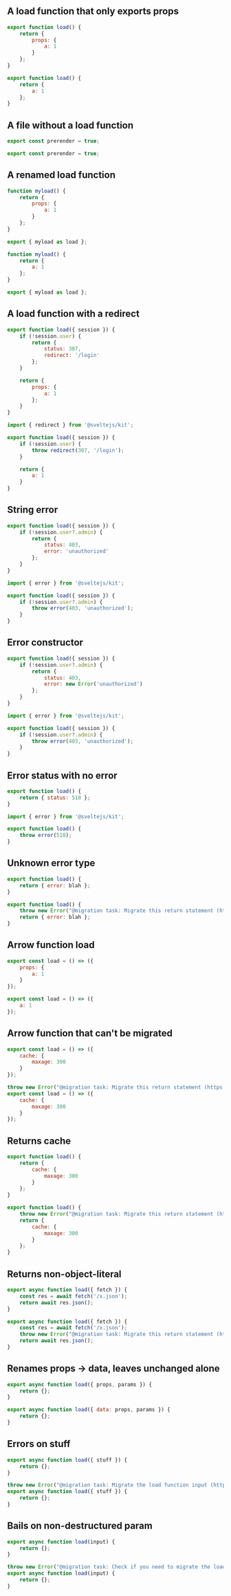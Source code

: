 ## A load function that only exports props

```js before
export function load() {
	return {
		props: {
			a: 1
		}
	};
}
```

```js after
export function load() {
	return {
		a: 1
	};
}
```

## A file without a load function

```js before
export const prerender = true;
```

```js after
export const prerender = true;
```

## A renamed load function

```js before
function myload() {
	return {
		props: {
			a: 1
		}
	};
}

export { myload as load };
```

```js after
function myload() {
	return {
		a: 1
	};
}

export { myload as load };
```

## A load function with a redirect

```js before
export function load({ session }) {
	if (!session.user) {
		return {
			status: 307,
			redirect: '/login'
		};
	}

	return {
		props: {
			a: 1
		};
	}
}
```

```js after
import { redirect } from '@sveltejs/kit';

export function load({ session }) {
	if (!session.user) {
		throw redirect(307, '/login');
	}

	return {
		a: 1
	}
}
```

## String error

```js before
export function load({ session }) {
	if (!session.user?.admin) {
		return {
			status: 403,
			error: 'unauthorized'
		};
	}
}
```

```js after
import { error } from '@sveltejs/kit';

export function load({ session }) {
	if (!session.user?.admin) {
		throw error(403, 'unauthorized');
	}
}
```

## Error constructor

```js before
export function load({ session }) {
	if (!session.user?.admin) {
		return {
			status: 403,
			error: new Error('unauthorized')
		};
	}
}
```

```js after
import { error } from '@sveltejs/kit';

export function load({ session }) {
	if (!session.user?.admin) {
		throw error(403, 'unauthorized');
	}
}
```

## Error status with no error

```js before
export function load() {
	return { status: 518 };
}
```

```js after
import { error } from '@sveltejs/kit';

export function load() {
	throw error(518);
}
```

## Unknown error type

```js before
export function load() {
	return { error: blah };
}
```

```js after
export function load() {
	throw new Error("@migration task: Migrate this return statement (https://github.com/sveltejs/kit/discussions/5774#discussioncomment-3292693)");
	return { error: blah };
}
```

## Arrow function load

```js before
export const load = () => ({
	props: {
		a: 1
	}
});
```

```js after
export const load = () => ({
	a: 1
});
```

## Arrow function that can't be migrated

```js before
export const load = () => ({
	cache: {
		maxage: 300
	}
});
```

```js after
throw new Error("@migration task: Migrate this return statement (https://github.com/sveltejs/kit/discussions/5774#discussioncomment-3292693)");
export const load = () => ({
	cache: {
		maxage: 300
	}
});
```

## Returns cache

```js before
export function load() {
	return {
		cache: {
			maxage: 300
		}
	};
}
```

```js after
export function load() {
	throw new Error("@migration task: Migrate this return statement (https://github.com/sveltejs/kit/discussions/5774#discussioncomment-3292693)");
	return {
		cache: {
			maxage: 300
		}
	};
}
```

## Returns non-object-literal

```js before
export async function load({ fetch }) {
	const res = await fetch('/x.json');
	return await res.json();
}
```

```js after
export async function load({ fetch }) {
	const res = await fetch('/x.json');
	throw new Error("@migration task: Migrate this return statement (https://github.com/sveltejs/kit/discussions/5774#discussioncomment-3292693)");
	return await res.json();
}
```

## Renames props -> data, leaves unchanged alone

```js before
export async function load({ props, params }) {
	return {};
}
```

```js after
export async function load({ data: props, params }) {
	return {};
}
```

## Errors on stuff

```js before
export async function load({ stuff }) {
	return {};
}
```

```js after
throw new Error("@migration task: Migrate the load function input (https://github.com/sveltejs/kit/discussions/5774#discussioncomment-3292693)");
export async function load({ stuff }) {
	return {};
}
```

## Bails on non-destructured param

```js before
export async function load(input) {
	return {};
}
```

```js after
throw new Error("@migration task: Check if you need to migrate the load function input (https://github.com/sveltejs/kit/discussions/5774#discussioncomment-3292693)");
export async function load(input) {
	return {};
}
```
